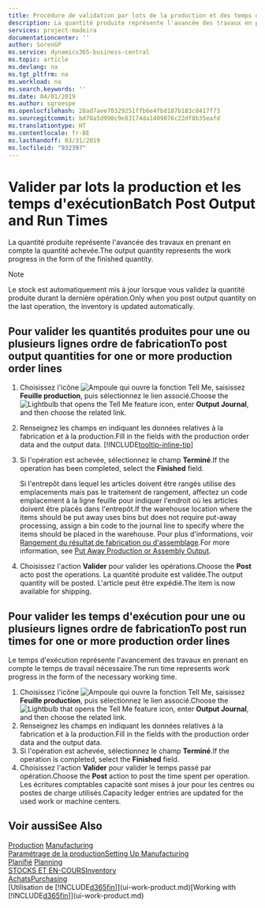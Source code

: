 ```yaml
---
title: Procédure de validation par lots de la production et des temps d'exécution | Microsoft Docs
description: La quantité produite représente l'avancée des travaux en prenant en compte la quantité achevée.
services: project-madeira
documentationcenter: ''
author: SorenGP
ms.service: dynamics365-business-central
ms.topic: article
ms.devlang: na
ms.tgt_pltfrm: na
ms.workload: na
ms.search.keywords: ''
ms.date: 04/01/2019
ms.author: sgroespe
ms.openlocfilehash: 28ad7aee70329251ffb6e4fbd187b183c8417f73
ms.sourcegitcommit: bd78a5d990c9e83174da1409076c22df8b35eafd
ms.translationtype: HT
ms.contentlocale: fr-BE
ms.lasthandoff: 03/31/2019
ms.locfileid: "932397"
---
```

# <a name="batch-post-output-and-run-times"></a><span data-ttu-id="114b7-103">Valider par lots la production et les temps d'exécution</span><span class="sxs-lookup"><span data-stu-id="114b7-103">Batch Post Output and Run Times</span></span>
<span data-ttu-id="114b7-104">La quantité produite représente l'avancée des travaux en prenant en compte la quantité achevée.</span><span class="sxs-lookup"><span data-stu-id="114b7-104">The output quantity represents the work progress in the form of the finished quantity.</span></span>  

> [!NOTE]
> <span data-ttu-id="114b7-105">Le stock est automatiquement mis à jour lorsque vous validez la quantité produite durant la dernière opération.</span><span class="sxs-lookup"><span data-stu-id="114b7-105">Only when you post output quantity on the last operation, the inventory is updated automatically.</span></span>  

## <a name="to-post-output-quantities-for-one-or-more-production-order-lines"></a><span data-ttu-id="114b7-106">Pour valider les quantités produites pour une ou plusieurs lignes ordre de fabrication</span><span class="sxs-lookup"><span data-stu-id="114b7-106">To post output quantities for one or more production order lines</span></span>
1. <span data-ttu-id="114b7-107">Choisissez l'icône ![Ampoule qui ouvre la fonction Tell Me](media/ui-search/search_small.png "Dites-moi ce que vous voulez faire"), saisissez **Feuille production**, puis sélectionnez le lien associé.</span><span class="sxs-lookup"><span data-stu-id="114b7-107">Choose the ![Lightbulb that opens the Tell Me feature](media/ui-search/search_small.png "Tell me what you want to do") icon, enter **Output Journal**, and then choose the related link.</span></span>  
2. <span data-ttu-id="114b7-108">Renseignez les champs en indiquant les données relatives à la fabrication et à la production.</span><span class="sxs-lookup"><span data-stu-id="114b7-108">Fill in the fields with the production order data and the output data.</span></span> [!INCLUDE[tooltip-inline-tip](includes/tooltip-inline-tip_md.md)]
3. <span data-ttu-id="114b7-109">Si l'opération est achevée, sélectionnez le champ **Terminé**.</span><span class="sxs-lookup"><span data-stu-id="114b7-109">If the operation has been completed, select the **Finished** field.</span></span>  

    <span data-ttu-id="114b7-110">Si l'entrepôt dans lequel les articles doivent être rangés utilise des emplacements mais pas le traitement de rangement, affectez un code emplacement à la ligne feuille pour indiquer l'endroit où les articles doivent être placés dans l'entrepôt.</span><span class="sxs-lookup"><span data-stu-id="114b7-110">If the warehouse location where the items should be put away uses bins but does not require put-away processing,  assign a bin code to the journal line to specify where the items should be placed in the warehouse.</span></span> <span data-ttu-id="114b7-111">Pour plus d'informations, voir [Rangement du résultat de fabrication ou d'assemblage](warehouse-how-to-put-away-production-output.md).</span><span class="sxs-lookup"><span data-stu-id="114b7-111">For more information, see [Put Away Production or Assembly Output](warehouse-how-to-put-away-production-output.md).</span></span>  

4. <span data-ttu-id="114b7-112">Choisissez l'action **Valider** pour valider les opérations.</span><span class="sxs-lookup"><span data-stu-id="114b7-112">Choose the **Post** acto post the operations.</span></span> <span data-ttu-id="114b7-113">La quantité produite est validée.</span><span class="sxs-lookup"><span data-stu-id="114b7-113">The output quantity will be posted.</span></span> <span data-ttu-id="114b7-114">L'article peut être expédié.</span><span class="sxs-lookup"><span data-stu-id="114b7-114">The item is now available for shipping.</span></span>  

## <a name="to-post-run-times-for-one-or-more-production-order-lines"></a><span data-ttu-id="114b7-115">Pour valider les temps d'exécution pour une ou plusieurs lignes ordre de fabrication</span><span class="sxs-lookup"><span data-stu-id="114b7-115">To post run times for one or more production order lines</span></span>
<span data-ttu-id="114b7-116">Le temps d'exécution représente l'avancement des travaux en prenant en compte le temps de travail nécessaire.</span><span class="sxs-lookup"><span data-stu-id="114b7-116">The run time represents work progress in the form of the necessary working time.</span></span>    

1.  <span data-ttu-id="114b7-117">Choisissez l'icône ![Ampoule qui ouvre la fonction Tell Me](media/ui-search/search_small.png "Dites-moi ce que vous voulez faire"), saisissez **Feuille production**, puis sélectionnez le lien associé.</span><span class="sxs-lookup"><span data-stu-id="114b7-117">Choose the ![Lightbulb that opens the Tell Me feature](media/ui-search/search_small.png "Tell me what you want to do") icon, enter **Output Journal**, and then choose the related link.</span></span>  
2. <span data-ttu-id="114b7-118">Renseignez les champs en indiquant les données relatives à la fabrication et à la production.</span><span class="sxs-lookup"><span data-stu-id="114b7-118">Fill in the fields with the production order data and the output data.</span></span>  
3.  <span data-ttu-id="114b7-119">Si l'opération est achevée, sélectionnez le champ **Terminé**.</span><span class="sxs-lookup"><span data-stu-id="114b7-119">If the operation is completed, select the **Finished** field.</span></span>  
4. <span data-ttu-id="114b7-120">Choisissez l'action **Valider** pour valider le temps passé par opération.</span><span class="sxs-lookup"><span data-stu-id="114b7-120">Choose the **Post** action to post the time spent per operation.</span></span> <span data-ttu-id="114b7-121">Les écritures comptables capacité sont mises à jour pour les centres ou postes de charge utilisés.</span><span class="sxs-lookup"><span data-stu-id="114b7-121">Capacity ledger entries are updated for the used work or machine centers.</span></span>

## <a name="see-also"></a><span data-ttu-id="114b7-122">Voir aussi</span><span class="sxs-lookup"><span data-stu-id="114b7-122">See Also</span></span>  
<span data-ttu-id="114b7-123">[Production](production-manage-manufacturing.md)  </span><span class="sxs-lookup"><span data-stu-id="114b7-123">[Manufacturing](production-manage-manufacturing.md)  </span></span>  
[<span data-ttu-id="114b7-124">Paramétrage de la production</span><span class="sxs-lookup"><span data-stu-id="114b7-124">Setting Up Manufacturing</span></span>](production-configure-production-processes.md)  
<span data-ttu-id="114b7-125">[Planifié](production-planning.md)    </span><span class="sxs-lookup"><span data-stu-id="114b7-125">[Planning](production-planning.md)    </span></span>  
[<span data-ttu-id="114b7-126">STOCKS ET EN-COURS</span><span class="sxs-lookup"><span data-stu-id="114b7-126">Inventory</span></span>](inventory-manage-inventory.md)  
[<span data-ttu-id="114b7-127">Achats</span><span class="sxs-lookup"><span data-stu-id="114b7-127">Purchasing</span></span>](purchasing-manage-purchasing.md)  
<span data-ttu-id="114b7-128">[Utilisation de [!INCLUDE[d365fin](includes/d365fin_md.md)]](ui-work-product.md)</span><span class="sxs-lookup"><span data-stu-id="114b7-128">[Working with [!INCLUDE[d365fin](includes/d365fin_md.md)]](ui-work-product.md)</span></span>
